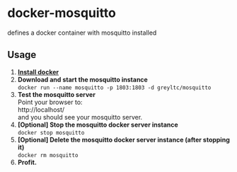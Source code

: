 # docker-mosquitto
defines a docker container with mosquitto installed

## Usage

1. [**Install docker**](https://docs.docker.com/installation/)
1. **Download and start the mosquitto instance**  
`docker run --name mosquitto -p 1803:1803 -d greyltc/mosquitto`
1. **Test the mosquitto server**  
Point your browser to:  
http://localhost/    
and you should see your mosquitto server.
1. **[Optional] Stop the mosquitto docker server instance**  
`docker stop mosquitto`
1. **[Optional] Delete the mosquitto docker server instance (after stopping it)**  
`docker rm mosquitto`
1. **Profit.**
